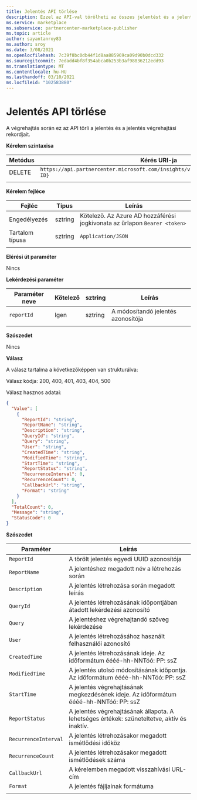 ```yaml
---
title: Jelentés API törlése
description: Ezzel az API-val törölheti az összes jelentést és a jelentés-végrehajtási rekordokat a kereskedelmi piactér Analytics jelentéseihez.
ms.service: marketplace
ms.subservice: partnercenter-marketplace-publisher
ms.topic: article
author: sayantanroy83
ms.author: sroy
ms.date: 3/08/2021
ms.openlocfilehash: 7c39f8bc0db44f1d8aa885969ca09d90b0dcd332
ms.sourcegitcommit: 7edadd4bf8f354abca0b253b3af98836212edd93
ms.translationtype: MT
ms.contentlocale: hu-HU
ms.lasthandoff: 03/10/2021
ms.locfileid: "102583880"
---
```

# <a name="delete-report-api"></a>Jelentés API törlése

A végrehajtás során ez az API törli a jelentés és a jelentés végrehajtási rekordjait.

**Kérelem szintaxisa**

| Metódus | Kérés URI-ja |
| ------------ | ------------- |
| DELETE | `https://api.partnercenter.microsoft.com/insights/v1/cmp/ScheduledReport/{Report ID}` |
|||

**Kérelem fejléce**

| Fejléc | Típus | Leírás |
| ------------ | ------------- | ------------- |
| Engedélyezés | sztring | Kötelező. Az Azure AD hozzáférési jogkivonata az űrlapon `Bearer <token>` |
| Tartalom típusa | sztring | `Application/JSON` |
||||

**Elérési út paraméter**

Nincs

**Lekérdezési paraméter**

| Paraméter neve | Kötelező | sztring | Leírás |
| ------------ | ------------- | ------------- | ------------- |
| `reportId` | Igen | sztring | A módosítandó jelentés azonosítója |
|||||

**Szószedet**

Nincs

**Válasz**

A válasz tartalma a következőképpen van strukturálva:

Válasz kódja: 200, 400, 401, 403, 404, 500

Válasz hasznos adatai:

```json
{
  "Value": [
    {
      "ReportId": "string",
      "ReportName": "string",
      "Description": "string",
      "QueryId": "string",
      "Query": "string",
      "User": "string",
      "CreatedTime": "string",
      "ModifiedTime": "string",
      "StartTime": "string",
      "ReportStatus": "string",
      "RecurrenceInterval": 0,
      "RecurrenceCount": 0,
      "CallbackUrl": "string",
      "Format": "string"
    }
  ],
  "TotalCount": 0,
  "Message": "string",
  "StatusCode": 0
}
```

**Szószedet**

| Paraméter | Leírás |
| ------------ | ------------- |
| `ReportId` | A törölt jelentés egyedi UUID azonosítója |
| `ReportName` | A jelentéshez megadott név a létrehozás során |
| `Description` | A jelentés létrehozása során megadott leírás |
| `QueryId` | A jelentés létrehozásának időpontjában átadott lekérdezési azonosító |
| `Query` | A jelentéshez végrehajtandó szöveg lekérdezése |
| `User` | A jelentés létrehozásához használt felhasználói azonosító |
| `CreatedTime` | A jelentés létrehozásának ideje. Az időformátum éééé-hh-NNTóó: PP: ssZ |
| `ModifiedTime` | A jelentés utolsó módosításának időpontja. Az időformátum éééé-hh-NNTóó: PP: ssZ |
| `StartTime` | A jelentés végrehajtásának megkezdésének ideje. Az időformátum éééé-hh-NNTóó: PP: ssZ |
| `ReportStatus` | A jelentés végrehajtásának állapota. A lehetséges értékek: szüneteltetve, aktív és inaktív. |
| `RecurrenceInterval` | A jelentés létrehozásakor megadott ismétlődési időköz |
| `RecurrenceCount` | A jelentés létrehozásakor megadott ismétlődések száma |
| `CallbackUrl` | A kérelemben megadott visszahívási URL-cím |
| `Format` | A jelentés fájljainak formátuma |
|||

